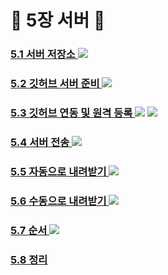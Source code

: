 # :palm_tree: 5장 서버 :palm_tree:

### [ 5.1 서버 저장소 ](https://github.com/groupFive/5JO-REPOSITORY/blob/main/%EA%B5%90%EC%9E%AC%205%EC%9E%A5%20%EC%A0%95%EB%A6%AC/5.1%20%EC%84%9C%EB%B2%84%20%EC%A0%80%EC%9E%A5%EC%86%8C.md) <img src="https://img.shields.io/badge/장태현-3DDC84?style=flat-square&logoColor=white"/>
###
### [ 5.2 깃허브 서버 준비 ](https://github.com/groupFive/5JO-REPOSITORY/blob/main/%EA%B5%90%EC%9E%AC%205%EC%9E%A5%20%EC%A0%95%EB%A6%AC/5.2%20%EA%B9%83%ED%97%88%EB%B8%8C%20%EC%84%9C%EB%B2%84%20%EC%A4%80%EB%B9%84.md) <img src="https://img.shields.io/badge/장태현-3DDC84?style=flat-square&logoColor=white"/>
###
### [ 5.3 깃허브 연동 및 원격 등록 ](https://github.com/groupFive/5JO-REPOSITORY/blob/main/%EA%B5%90%EC%9E%AC%205%EC%9E%A5%20%EC%A0%95%EB%A6%AC/5.3%20%EA%B9%83%ED%97%88%EB%B8%8C%20%EC%97%B0%EB%8F%99%20%EB%B0%8F%20%EC%9B%90%EA%B2%A9%20%EB%93%B1%EB%A1%9D.md) <img src="https://img.shields.io/badge/김성원-3DDC84?style=flat-square&logoColor=white"/> <img src="https://img.shields.io/badge/이세진-3DDC84?style=flat-square&logoColor=white"/>
###
### [ 5.4 서버 전송 ](https://github.com/groupFive/5JO-REPOSITORY/blob/main/%EA%B5%90%EC%9E%AC%205%EC%9E%A5%20%EC%A0%95%EB%A6%AC/5.4%20%EC%84%9C%EB%B2%84%EC%A0%84%EC%86%A1.md) <img src="https://img.shields.io/badge/양준모-3DDC84?style=flat-square&logoColor=white"/>
###
### [ 5.5 자동으로 내려받기 ](https://github.com/groupFive/5JO-REPOSITORY/blob/main/%EA%B5%90%EC%9E%AC%205%EC%9E%A5%20%EC%A0%95%EB%A6%AC/5.5%20%EC%9E%90%EB%8F%99%EC%9C%BC%EB%A1%9C%20%EB%82%B4%EB%A0%A4%EB%B0%9B%EA%B8%B0.md) <img src="https://img.shields.io/badge/김태윤-3DDC84?style=flat-square&logoColor=white"/>
###
### [ 5.6 수동으로 내려받기 ](https://github.com/groupFive/5JO-REPOSITORY/blob/main/%EA%B5%90%EC%9E%AC%205%EC%9E%A5%20%EC%A0%95%EB%A6%AC/5.6%20%EC%88%98%EB%8F%99%EC%9C%BC%EB%A1%9C%20%EB%82%B4%EB%A0%A4%EB%B0%9B%EA%B8%B0.md) <img src="https://img.shields.io/badge/양준모-3DDC84?style=flat-square&logoColor=white"/>
### 
### [ 5.7 순서 ](https://github.com/groupFive/5JO-REPOSITORY/blob/main/%EA%B5%90%EC%9E%AC%205%EC%9E%A5%20%EC%A0%95%EB%A6%AC/5.7%20%EC%88%9C%EC%84%9C.md) <img src="https://img.shields.io/badge/김태윤-3DDC84?style=flat-square&logoColor=white"/>
###
### [ 5.8 정리 ](https://github.com/groupFive/5JO-REPOSITORY/blob/main/%EA%B5%90%EC%9E%AC%205%EC%9E%A5%20%EC%A0%95%EB%A6%AC/5.8%20%EC%A0%95%EB%A6%AC.md)


